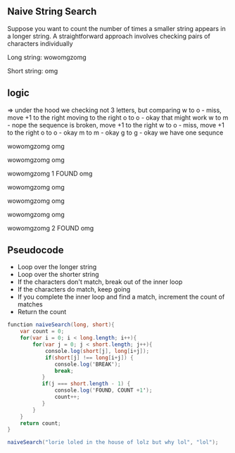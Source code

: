 ## Naive String Search
Suppose you want to count the number of times a smaller string appears in a longer string. A straightforward approach involves checking pairs of characters individually

Long string:
wowomgzomg

Short string: 
omg

## logic
=> under the hood we checking not 3 letters, but comparing 
w to o - miss, move +1 to the right
moving to the right
o to o - okay that might work
    w to m - nope the sequence is broken, move +1 to the right
w to o - miss, move +1 to the right
o to o - okay
    m to m - okay
        g to g - okay we have one sequnce
    




wowomgzomg
omg 

wowomgzomg
 omg

wowomgzomg  1 FOUND
   omg

wowomgzomg
    omg

wowomgzomg
     omg

wowomgzomg
      omg

wowomgzomg 2 FOUND
       omg


## Pseudocode
- Loop over the longer string
- Loop over the shorter string
- If the characters don't match, break out of the inner loop
- If the characters do match, keep going
- If you complete the inner loop and find a match, increment the count of matches
- Return the count

```cs
function naiveSearch(long, short){
    var count = 0;
    for(var i = 0; i < long.length; i++){
        for(var j = 0; j < short.length; j++){
            console.log(short[j], long[i+j]);
            if(short[j] !== long[i+j]) {
               console.log('BREAK');
               break;
           }
           if(j === short.length - 1) {
               console.log('FOUND, COUNT +1');
               count++;
           }
        }
    }
    return count;
}

naiveSearch("lorie loled in the house of lolz but why lol", "lol");
```